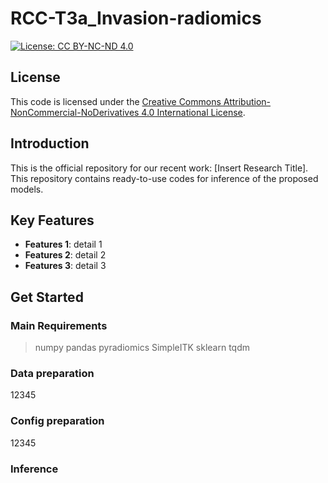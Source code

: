 # RCC-T3a_Invasion-radiomics

[![License: CC BY-NC-ND 4.0](https://licensebuttons.net/l/by-nc-nd/4.0/80x15.png)](https://creativecommons.org/licenses/by-nc-nd/4.0/)  

## License

This code is licensed under the [Creative Commons Attribution-NonCommercial-NoDerivatives 4.0 International License](https://creativecommons.org/licenses/by-nc-nd/4.0/).

## Introduction

This is the official repository for our recent work: [Insert Research Title]. This repository contains ready-to-use codes for inference of the proposed models.


## Key Features

- **Features 1**: detail 1
- **Features 2**: detail 2
- **Features 3**: detail 3

## Get Started

### Main Requirements    
> numpy
> pandas
> pyradiomics
> SimpleITK
> sklearn
> tqdm

### Data preparation
12345

### Config preparation
12345

### Inference
